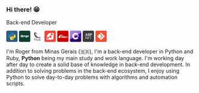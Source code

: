 ### Hi there! 😁

Back-end Developer

<p>
  <img src='./assets/python.svg' width='30px' />
  <img src='./assets/django.svg' width='30px' />
  <img src='./assets/flask.svg' width='30px' />
  <img src='./assets/ruby.svg' width='30px' />
  <img src='./assets/ruby-on-rails.svg' width='30px' />
  <img src='./assets/c-sharp.svg' width='30px' />
  <img src='./assets/asp-net.svg' width='30px' />
  <img src='./assets/git.svg' width='30px' />
</p>

I'm Roger from Minas Gerais (🇧🇷), I'm a back-end developer in Python and Ruby, **Python** being my main study and work language. I'm working day after day to create a solid base of knowledge in back-end development. In addition to solving problems in the back-end ecosystem, I enjoy using Python to solve day-to-day problems with algorithms and automation scripts.

